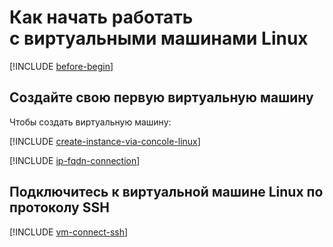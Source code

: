 # Как начать работать с виртуальными машинами Linux

[!INCLUDE [before-begin](../../_includes/before-begin.md)]

## Создайте свою первую виртуальную машину

Чтобы создать виртуальную машину:

[!INCLUDE [create-instance-via-concole-linux](../_includes_service/create-instance-via-concole-linux.md)]

[!INCLUDE [ip-fqdn-connection](../../_includes/ip-fqdn-connection.md)]

## Подключитесь к виртуальной машине Linux по протоколу SSH

[!INCLUDE [vm-connect-ssh](../../_includes/vm-connect-ssh.md)]
